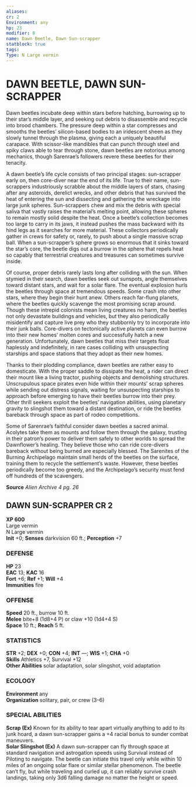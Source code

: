 ```yaml
---
aliases: 
cr: 2
Environment: any
hp: 23
modifier: 0
name: Dawn Beetle, Dawn Sun-scrapper
statblock: true
tags: 
Type: N Large vermin  
---
```

# DAWN BEETLE, DAWN SUN-SCRAPPER
Dawn beetles incubate deep within stars before hatching, burrowing up to their star’s middle layer, and seeking out debris to disassemble and recycle into brood chambers. The pressure deep within a star compresses and smooths the beetles’ silicon-based bodies to an iridescent sheen as they slowly tunnel through the plasma, giving each a uniquely beautiful carapace. With scissor-like mandibles that can punch through steel and spiky claws able to tear through stone, dawn beetles are notorious among mechanics, though Sarenrae’s followers revere these beetles for their tenacity.

A dawn beetle’s life cycle consists of two principal stages: sun-scrapper early on, then core-diver near the end of its life. True to their name, sun-scrappers industriously scrabble about the middle layers of stars, chasing after any asteroids, derelict wrecks, and other debris that has survived the heat of entering the sun and dissecting and gathering the wreckage into large junk spheres. Sun-scrappers chew and mix the debris with special saliva that vastly raises the material’s melting point, allowing these spheres to remain mostly solid despite the heat. Once a beetle’s collection becomes too large to carry in its jaws, it instead pushes the mass backward with its hind legs as it searches for more material. These collectors periodically gather in crews for safety or, rarely, to push about a single massive scrap ball. When a sun-scrapper’s sphere grows so enormous that it sinks toward the star’s core, the beetle digs out a burrow in the sphere that repels heat so capably that terrestrial creatures and treasures can sometimes survive inside.

Of course, proper debris rarely lasts long after colliding with the sun. When stymied in their search, dawn beetles seek out sunspots, angle themselves toward distant stars, and wait for a solar flare. The eventual explosion hurls the beetles through space at tremendous speeds. Some crash into other stars, where they begin their hunt anew. Others reach far-flung planets, where the beetles quickly scavenge the most promising scrap around. Though these intrepid colonists mean living creatures no harm, the beetles not only devastate buildings and vehicles, but they also periodically misidentify and capture live prey who they stubbornly try to incorporate into their junk balls. Core-divers on tectonically active planets can even burrow into their new homes’ molten cores and successfully hatch a new generation. Unfortunately, dawn beetles that miss their targets float haplessly and indefinitely, in rare cases colliding with unsuspecting starships and space stations that they adopt as their new homes.

Thanks to their plodding compliance, dawn beetles are rather easy to domesticate. With the proper saddle to dissipate the heat, a rider can direct their mount like a living tractor, pushing objects and demolishing structures. Unscrupulous space pirates even hide within their mounts’ scrap spheres while sending out distress signals, waiting for unsuspecting starships to approach before emerging to have their beetles burrow into their prey. Other thrill seekers exploit the beetles’ navigation abilities, using planetary gravity to slingshot them toward a distant destination, or ride the beetles bareback through space as part of rodeo competitions.

Some of Sarenrae’s faithful consider dawn beetles a sacred animal. Acolytes take them as mounts and follow them through the galaxy, trusting in their patron’s power to deliver them safely to other worlds to spread the Dawnflower’s healing. They believe those who can ride core-divers bareback without being burned are especially blessed. The Sarenites of the Burning Archipelago maintain small herds of the beetles on the surface, training them to recycle the settlement’s waste. However, these beetles periodically become too greedy, and the Archipelago’s security must fend off hundreds of the scavengers.

**Source** _Alien Archive 4 pg. 26_

## DAWN SUN-SCRAPPER CR 2

**XP 600**  
Large vermin  
N Large vermin  
**Init** +0; **Senses** darkvision 60 ft.; **Perception** +7  

### DEFENSE

**HP** 23  
**EAC** 13; **KAC** 16  
**Fort** +6; **Ref** +1; **Will** +4  
**Immunities** fire  

### OFFENSE

**Speed** 20 ft., burrow 10 ft.  
**Melee** bite+8 (1d8+4 P) or claw +10 (1d4+4 S)  
**Space** 10 ft.; **Reach** 5 ft.

### STATISTICS

**STR** +2; **DEX** +0; **CON** +4; **INT** —; **WIS** +1; **CHA** +0  
**Skills** Athletics +7, Survival +12  
**Other Abilities** solar adaptation, solar slingshot, void adaptation

### ECOLOGY

**Environment** any  
**Organization** solitary, pair, or crew (3–6)

### SPECIAL ABILITIES

**Scrap (Ex)** Known for its ability to tear apart virtually anything to add to its junk hoard, a dawn sun-scrapper gains a +4 racial bonus to sunder combat maneuvers.  
**Solar Slingshot (Ex)** A dawn sun-scrapper can fly through space at standard navigation and astrogation speeds using Survival instead of Piloting to navigate. The beetle can initiate this travel only while within 10 miles of an ongoing solar flare or similar stellar phenomenon. The beetle can’t fly, but while traveling and curled up, it can reliably survive crash landings, taking only 3d6 falling damage no matter the height or speed.
